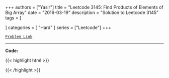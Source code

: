 
+++
authors = ["Yasir"]
title = "Leetcode 3145: Find Products of Elements of Big Array"
date = "2016-03-19"
description = "Solution to Leetcode 3145"
tags = [
    
]
categories = [
    "Hard"
]
series = ["Leetcode"]
+++



[`Problem Link`](https://leetcode.com/problems/find-products-of-elements-of-big-array/description/)

---

**Code:**

{{< highlight html >}}

{{< /highlight >}}

